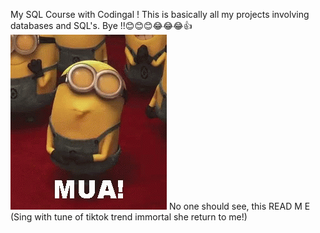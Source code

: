 My SQL Course with Codingal !
This is basically all my projects involving databases and SQL's.
Bye !!😊😊😊😂😂😂👍
![alt text](image.png)
No one should see, this READ M E (Sing with tune of tiktok trend immortal she return to me!)
